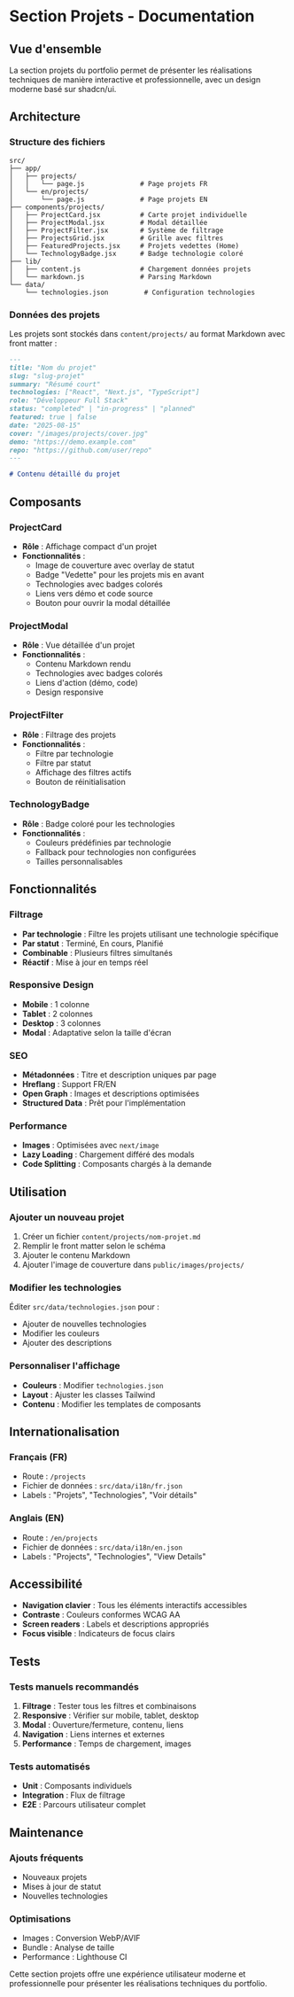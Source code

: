 # Section Projets - Documentation

## Vue d'ensemble

La section projets du portfolio permet de présenter les réalisations techniques de manière interactive et professionnelle, avec un design moderne basé sur shadcn/ui.

## Architecture

### Structure des fichiers

```
src/
├── app/
│   ├── projects/
│   │   └── page.js              # Page projets FR
│   └── en/projects/
│       └── page.js              # Page projets EN
├── components/projects/
│   ├── ProjectCard.jsx          # Carte projet individuelle
│   ├── ProjectModal.jsx         # Modal détaillée
│   ├── ProjectFilter.jsx        # Système de filtrage
│   ├── ProjectsGrid.jsx         # Grille avec filtres
│   ├── FeaturedProjects.jsx     # Projets vedettes (Home)
│   └── TechnologyBadge.jsx      # Badge technologie coloré
├── lib/
│   ├── content.js               # Chargement données projets
│   └── markdown.js              # Parsing Markdown
└── data/
    └── technologies.json         # Configuration technologies
```

### Données des projets

Les projets sont stockés dans `content/projects/` au format Markdown avec front matter :

```markdown
---
title: "Nom du projet"
slug: "slug-projet"
summary: "Résumé court"
technologies: ["React", "Next.js", "TypeScript"]
role: "Développeur Full Stack"
status: "completed" | "in-progress" | "planned"
featured: true | false
date: "2025-08-15"
cover: "/images/projects/cover.jpg"
demo: "https://demo.example.com"
repo: "https://github.com/user/repo"
---

# Contenu détaillé du projet
```

## Composants

### ProjectCard
- **Rôle** : Affichage compact d'un projet
- **Fonctionnalités** :
  - Image de couverture avec overlay de statut
  - Badge "Vedette" pour les projets mis en avant
  - Technologies avec badges colorés
  - Liens vers démo et code source
  - Bouton pour ouvrir la modal détaillée

### ProjectModal
- **Rôle** : Vue détaillée d'un projet
- **Fonctionnalités** :
  - Contenu Markdown rendu
  - Technologies avec badges colorés
  - Liens d'action (démo, code)
  - Design responsive

### ProjectFilter
- **Rôle** : Filtrage des projets
- **Fonctionnalités** :
  - Filtre par technologie
  - Filtre par statut
  - Affichage des filtres actifs
  - Bouton de réinitialisation

### TechnologyBadge
- **Rôle** : Badge coloré pour les technologies
- **Fonctionnalités** :
  - Couleurs prédéfinies par technologie
  - Fallback pour technologies non configurées
  - Tailles personnalisables

## Fonctionnalités

### Filtrage
- **Par technologie** : Filtre les projets utilisant une technologie spécifique
- **Par statut** : Terminé, En cours, Planifié
- **Combinable** : Plusieurs filtres simultanés
- **Réactif** : Mise à jour en temps réel

### Responsive Design
- **Mobile** : 1 colonne
- **Tablet** : 2 colonnes
- **Desktop** : 3 colonnes
- **Modal** : Adaptative selon la taille d'écran

### SEO
- **Métadonnées** : Titre et description uniques par page
- **Hreflang** : Support FR/EN
- **Open Graph** : Images et descriptions optimisées
- **Structured Data** : Prêt pour l'implémentation

### Performance
- **Images** : Optimisées avec `next/image`
- **Lazy Loading** : Chargement différé des modals
- **Code Splitting** : Composants chargés à la demande

## Utilisation

### Ajouter un nouveau projet

1. Créer un fichier `content/projects/nom-projet.md`
2. Remplir le front matter selon le schéma
3. Ajouter le contenu Markdown
4. Ajouter l'image de couverture dans `public/images/projects/`

### Modifier les technologies

Éditer `src/data/technologies.json` pour :
- Ajouter de nouvelles technologies
- Modifier les couleurs
- Ajouter des descriptions

### Personnaliser l'affichage

- **Couleurs** : Modifier `technologies.json`
- **Layout** : Ajuster les classes Tailwind
- **Contenu** : Modifier les templates de composants

## Internationalisation

### Français (FR)
- Route : `/projects`
- Fichier de données : `src/data/i18n/fr.json`
- Labels : "Projets", "Technologies", "Voir détails"

### Anglais (EN)
- Route : `/en/projects`
- Fichier de données : `src/data/i18n/en.json`
- Labels : "Projects", "Technologies", "View Details"

## Accessibilité

- **Navigation clavier** : Tous les éléments interactifs accessibles
- **Contraste** : Couleurs conformes WCAG AA
- **Screen readers** : Labels et descriptions appropriés
- **Focus visible** : Indicateurs de focus clairs

## Tests

### Tests manuels recommandés
1. **Filtrage** : Tester tous les filtres et combinaisons
2. **Responsive** : Vérifier sur mobile, tablet, desktop
3. **Modal** : Ouverture/fermeture, contenu, liens
4. **Navigation** : Liens internes et externes
5. **Performance** : Temps de chargement, images

### Tests automatisés
- **Unit** : Composants individuels
- **Integration** : Flux de filtrage
- **E2E** : Parcours utilisateur complet

## Maintenance

### Ajouts fréquents
- Nouveaux projets
- Mises à jour de statut
- Nouvelles technologies

### Optimisations
- Images : Conversion WebP/AVIF
- Bundle : Analyse de taille
- Performance : Lighthouse CI

Cette section projets offre une expérience utilisateur moderne et professionnelle pour présenter les réalisations techniques du portfolio.
